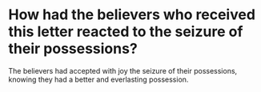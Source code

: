 # How had the believers who received this letter reacted to the seizure of their possessions?

The believers had accepted with joy the seizure of their possessions, knowing they had a better and everlasting possession.
